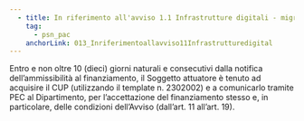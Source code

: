 ```yaml
---
  - title: In riferimento all'avviso 1.1 Infrastrutture digitali - migrazione PSN - PAC Pilota, a seguito della notifica di ammissibilità della domanda di partecipazione, entro quanto tempo deve essere comunicato il CUP, al fine di accettare il finanziamento?
    tag:
      - psn_pac
    anchorLink: 013_Inriferimentoallavviso11Infrastrutturedigital
---
```


Entro e non oltre 10 (dieci) giorni naturali e consecutivi dalla notifica dell’ammissibilità al finanziamento, il Soggetto attuatore è tenuto ad acquisire il CUP (utilizzando il template n. 2302002) e a comunicarlo tramite PEC al Dipartimento, per l’accettazione del finanziamento stesso e, in particolare, delle condizioni dell’Avviso (dall’art. 11 all’art. 19).
